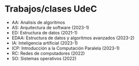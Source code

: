 # Trabajos/clases UdeC
 - AA: Analisis de algoritmos
 - AS: Arquitectura de software (2023-1) 
 - ED: Estructura de datos (2021-1)
 - EDAA: Estructura de datos y algoritmos avanzados (2023-2) 
 - IA: Inteligencia artificial (2023-1) 
 - ICP: Introducción a la Computación Paralela (2023-1) 
 - RC: Redes de computadores (2022)
 - SO: Sistemas operativos (2022)
